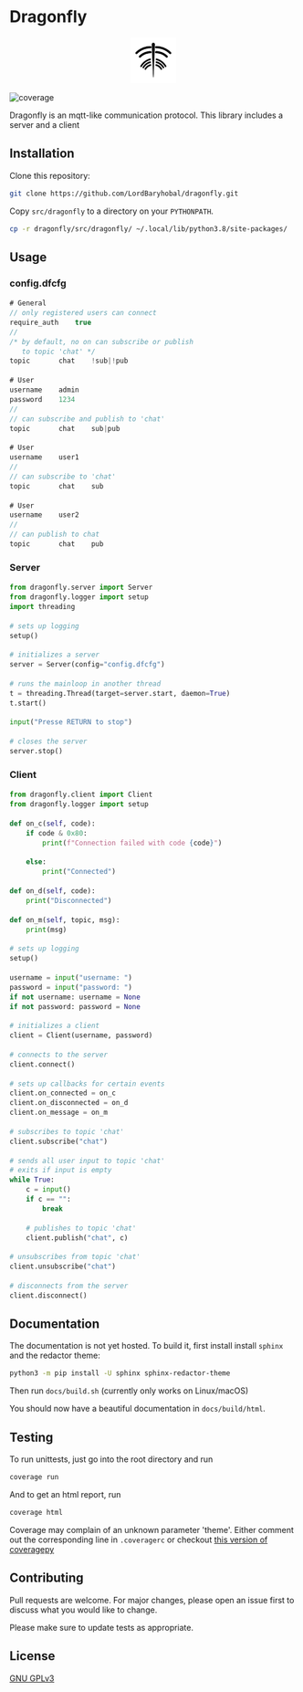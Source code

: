 # Dragonfly

<p align="center">
  <img src="dragonfly.png?raw=true" alt="dragonfly logo white" width="80" height="80">
</p>

![coverage](https://img.shields.io/endpoint?url=https://gist.githubusercontent.com/LordBaryhobal/4ba9d787d865bc292647f6acc33ca5ca/raw/4973294cf44531a194548dc7207ce269676a8ef1/dragonfly_coverage.json)

Dragonfly is an mqtt-like communication protocol. This library includes a server and a client

## Installation

Clone this repository:
```bash
git clone https://github.com/LordBaryhobal/dragonfly.git
```

Copy `src/dragonfly` to a directory on your `PYTHONPATH`.
```bash
cp -r dragonfly/src/dragonfly/ ~/.local/lib/python3.8/site-packages/
```

## Usage

### config.dfcfg

```js
# General
// only registered users can connect
require_auth	true
//
/* by default, no on can subscribe or publish
   to topic 'chat' */
topic		chat	!sub|!pub

# User
username	admin
password	1234
//
// can subscribe and publish to 'chat'
topic		chat	sub|pub

# User
username	user1
//
// can subscribe to 'chat'
topic		chat	sub

# User
username	user2
//
// can publish to chat
topic		chat	pub

```

### Server

```python
from dragonfly.server import Server
from dragonfly.logger import setup
import threading

# sets up logging
setup()

# initializes a server
server = Server(config="config.dfcfg")

# runs the mainloop in another thread
t = threading.Thread(target=server.start, daemon=True)
t.start()

input("Presse RETURN to stop")

# closes the server
server.stop()
```

### Client
```python
from dragonfly.client import Client
from dragonfly.logger import setup

def on_c(self, code):
    if code & 0x80:
        print(f"Connection failed with code {code}")
    
    else:
        print("Connected")

def on_d(self, code):
    print("Disconnected")

def on_m(self, topic, msg):
    print(msg)

# sets up logging
setup()

username = input("username: ")
password = input("password: ")
if not username: username = None
if not password: password = None

# initializes a client
client = Client(username, password)

# connects to the server
client.connect()

# sets up callbacks for certain events
client.on_connected = on_c
client.on_disconnected = on_d
client.on_message = on_m

# subscribes to topic 'chat'
client.subscribe("chat")

# sends all user input to topic 'chat'
# exits if input is empty
while True:
    c = input()
    if c == "":
        break
    
    # publishes to topic 'chat'
    client.publish("chat", c)

# unsubscribes from topic 'chat'
client.unsubscribe("chat")

# disconnects from the server
client.disconnect()
```

## Documentation
The documentation is not yet hosted.
To build it, first install install `sphinx` and the redactor theme:
```bash
python3 -m pip install -U sphinx sphinx-redactor-theme
```

Then run `docs/build.sh` (currently only works on Linux/macOS)

You should now have a beautiful documentation in `docs/build/html`.

## Testing
To run unittests, just go into the root directory and run
```bash
coverage run
```

And to get an html report, run
```bash
coverage html
```

Coverage may complain of an unknown parameter 'theme'. Either comment out the corresponding line in `.coveragerc` or checkout [this version of coveragepy](https://github.com/nedbat/coveragepy/pull/1416)

## Contributing
Pull requests are welcome. For major changes, please open an issue first to discuss what you would like to change.

Please make sure to update tests as appropriate.

## License
[GNU GPLv3](https://choosealicense.com/licenses/gpl-3.0/)
